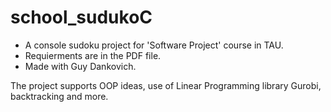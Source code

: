 # school_sudukoC
* A console sudoku project for 'Software Project' course in TAU.
* Requierments are in the PDF file.
* Made with Guy Dankovich.

The project supports OOP ideas, use of Linear Programming library Gurobi, backtracking and more.


